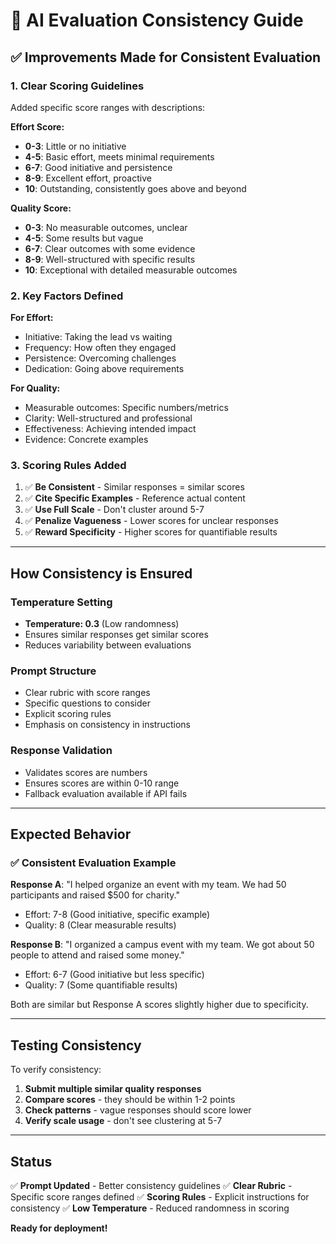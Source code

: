 # 🤖 AI Evaluation Consistency Guide

## ✅ Improvements Made for Consistent Evaluation

### 1. Clear Scoring Guidelines

Added specific score ranges with descriptions:

**Effort Score:**
- **0-3**: Little or no initiative
- **4-5**: Basic effort, meets minimal requirements
- **6-7**: Good initiative and persistence
- **8-9**: Excellent effort, proactive
- **10**: Outstanding, consistently goes above and beyond

**Quality Score:**
- **0-3**: No measurable outcomes, unclear
- **4-5**: Some results but vague
- **6-7**: Clear outcomes with some evidence
- **8-9**: Well-structured with specific results
- **10**: Exceptional with detailed measurable outcomes

### 2. Key Factors Defined

**For Effort:**
- Initiative: Taking the lead vs waiting
- Frequency: How often they engaged
- Persistence: Overcoming challenges
- Dedication: Going above requirements

**For Quality:**
- Measurable outcomes: Specific numbers/metrics
- Clarity: Well-structured and professional
- Effectiveness: Achieving intended impact
- Evidence: Concrete examples

### 3. Scoring Rules Added

1. ✅ **Be Consistent** - Similar responses = similar scores
2. ✅ **Cite Specific Examples** - Reference actual content
3. ✅ **Use Full Scale** - Don't cluster around 5-7
4. ✅ **Penalize Vagueness** - Lower scores for unclear responses
5. ✅ **Reward Specificity** - Higher scores for quantifiable results

---

## How Consistency is Ensured

### Temperature Setting
- **Temperature: 0.3** (Low randomness)
- Ensures similar responses get similar scores
- Reduces variability between evaluations

### Prompt Structure
- Clear rubric with score ranges
- Specific questions to consider
- Explicit scoring rules
- Emphasis on consistency in instructions

### Response Validation
- Validates scores are numbers
- Ensures scores are within 0-10 range
- Fallback evaluation available if API fails

---

## Expected Behavior

### ✅ Consistent Evaluation Example

**Response A**: "I helped organize an event with my team. We had 50 participants and raised $500 for charity."
- Effort: 7-8 (Good initiative, specific example)
- Quality: 8 (Clear measurable results)

**Response B**: "I organized a campus event with my team. We got about 50 people to attend and raised some money."
- Effort: 6-7 (Good initiative but less specific)
- Quality: 7 (Some quantifiable results)

Both are similar but Response A scores slightly higher due to specificity.

---

## Testing Consistency

To verify consistency:

1. **Submit multiple similar quality responses**
2. **Compare scores** - they should be within 1-2 points
3. **Check patterns** - vague responses should score lower
4. **Verify scale usage** - don't see clustering at 5-7

---

## Status

✅ **Prompt Updated** - Better consistency guidelines
✅ **Clear Rubric** - Specific score ranges defined
✅ **Scoring Rules** - Explicit instructions for consistency
✅ **Low Temperature** - Reduced randomness in scoring

**Ready for deployment!**
